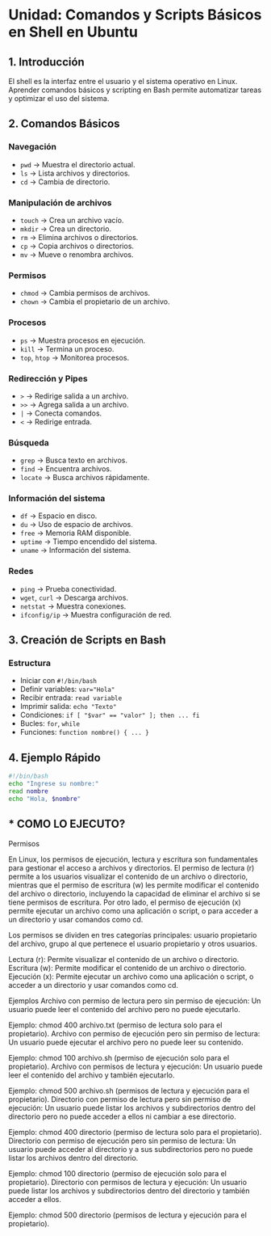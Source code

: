 # Unidad: **Comandos y Scripts Básicos en Shell en Ubuntu**  

## **1. Introducción**  
El shell es la interfaz entre el usuario y el sistema operativo en Linux. Aprender comandos básicos y scripting en Bash permite automatizar tareas y optimizar el uso del sistema.

## **2. Comandos Básicos**
### **Navegación**
- `pwd` → Muestra el directorio actual.
- `ls` → Lista archivos y directorios.
- `cd` → Cambia de directorio.

### **Manipulación de archivos**
- `touch` → Crea un archivo vacío.
- `mkdir` → Crea un directorio.
- `rm` → Elimina archivos o directorios.
- `cp` → Copia archivos o directorios.
- `mv` → Mueve o renombra archivos.

### **Permisos**
- `chmod` → Cambia permisos de archivos.
- `chown` → Cambia el propietario de un archivo.

### **Procesos**
- `ps` → Muestra procesos en ejecución.
- `kill` → Termina un proceso.
- `top`, `htop` → Monitorea procesos.

### **Redirección y Pipes**
- `>` → Redirige salida a un archivo.
- `>>` → Agrega salida a un archivo.
- `|` → Conecta comandos.
- `<` → Redirige entrada.

### **Búsqueda**
- `grep` → Busca texto en archivos.
- `find` → Encuentra archivos.
- `locate` → Busca archivos rápidamente.

### **Información del sistema**
- `df` → Espacio en disco.
- `du` → Uso de espacio de archivos.
- `free` → Memoria RAM disponible.
- `uptime` → Tiempo encendido del sistema.
- `uname` → Información del sistema.

### **Redes**
- `ping` → Prueba conectividad.
- `wget`, `curl` → Descarga archivos.
- `netstat` → Muestra conexiones.
- `ifconfig/ip` → Muestra configuración de red.

## **3. Creación de Scripts en Bash**
### **Estructura**  
- Iniciar con `#!/bin/bash`
- Definir variables: `var="Hola"`
- Recibir entrada: `read variable`
- Imprimir salida: `echo "Texto"`
- Condiciones: `if [ "$var" == "valor" ]; then ... fi`
- Bucles: `for`, `while`
- Funciones: `function nombre() { ... }`

## **4. Ejemplo Rápido**
```bash
#!/bin/bash
echo "Ingrese su nombre:"
read nombre
echo "Hola, $nombre"
```
## * COMO LO EJECUTO?


Permisos

En Linux, los permisos de ejecución, lectura y escritura son fundamentales para gestionar el acceso a archivos y directorios. El permiso de lectura (r) permite a los usuarios visualizar el contenido de un archivo o directorio, mientras que el permiso de escritura (w) les permite modificar el contenido del archivo o directorio, incluyendo la capacidad de eliminar el archivo si se tiene permisos de escritura. Por otro lado, el permiso de ejecución (x) permite ejecutar un archivo como una aplicación o script, o para acceder a un directorio y usar comandos como cd.

Los permisos se dividen en tres categorías principales: usuario propietario del archivo, grupo al que pertenece el usuario propietario y otros usuarios.

Lectura (r): Permite visualizar el contenido de un archivo o directorio.
Escritura (w): Permite modificar el contenido de un archivo o directorio.
Ejecución (x): Permite ejecutar un archivo como una aplicación o script, o acceder a un directorio y usar comandos como cd.

Ejemplos
Archivo con permiso de lectura pero sin permiso de ejecución:
Un usuario puede leer el contenido del archivo pero no puede ejecutarlo.

Ejemplo: chmod 400 archivo.txt (permiso de lectura solo para el propietario).
Archivo con permiso de ejecución pero sin permiso de lectura:
Un usuario puede ejecutar el archivo pero no puede leer su contenido.

Ejemplo: chmod 100 archivo.sh (permiso de ejecución solo para el propietario).
Archivo con permisos de lectura y ejecución:
Un usuario puede leer el contenido del archivo y también ejecutarlo.

Ejemplo: chmod 500 archivo.sh (permisos de lectura y ejecución para el propietario).
Directorio con permiso de lectura pero sin permiso de ejecución:
Un usuario puede listar los archivos y subdirectorios dentro del directorio pero no puede acceder a ellos ni cambiar a ese directorio.

Ejemplo: chmod 400 directorio (permiso de lectura solo para el propietario).
Directorio con permiso de ejecución pero sin permiso de lectura:
Un usuario puede acceder al directorio y a sus subdirectorios pero no puede listar los archivos dentro del directorio.

Ejemplo: chmod 100 directorio (permiso de ejecución solo para el propietario).
Directorio con permisos de lectura y ejecución:
Un usuario puede listar los archivos y subdirectorios dentro del directorio y también acceder a ellos.

Ejemplo: chmod 500 directorio (permisos de lectura y ejecución para el propietario).
